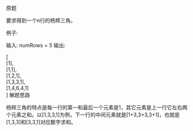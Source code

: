 原题

要求得到一个n行的杨辉三角。

例子:

输入: numRows = 5
输出:

[  
     [1],  
    [1,1],  
   [1,2,1],  
  [1,3,3,1],  
 [1,4,6,4,1]  
            ]
解题思路

杨辉三角的特点是每一行的第一和最后一个元素是1，其它元素是上一行它左右两个元素之和。以[1,3,3,1]为例，下一行的中间元素就是[1+3,3+3,3+1]，也就是[1,3,3]和[3,3,1]对应数字求和。
